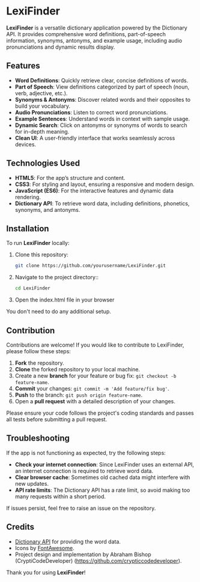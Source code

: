 # LexiFinder
**LexiFinder** is a versatile dictionary application powered by the Dictionary API. It provides comprehensive word definitions, part-of-speech information, synonyms, antonyms, and example usage, including audio pronunciations and dynamic results display.

## Features

- **Word Definitions**: Quickly retrieve clear, concise definitions of words.
- **Part of Speech**: View definitions categorized by part of speech (noun, verb, adjective, etc.).
- **Synonyms & Antonyms**: Discover related words and their opposites to build your vocabulary.
- **Audio Pronunciations**: Listen to correct word pronunciations.
- **Example Sentences**: Understand words in context with sample usage.
- **Dynamic Search**: Click on antonyms or synonyms of words to search for in-depth meaning.
- **Clean UI**: A user-friendly interface that works seamlessly across devices.

## Technologies Used

- **HTML5**: For the app’s structure and content.
- **CSS3**: For styling and layout, ensuring a responsive and modern design.
- **JavaScript (ES6)**: For the interactive features and dynamic data rendering.
- **Dictionary API**: To retrieve word data, including definitions, phonetics, synonyms, and antonyms.

## Installation

To run **LexiFinder** locally:

1. Clone this repository:

   ```bash
   git clone https://github.com/yourusername/LexiFinder.git
   ```

2. Navigate to the project directory::

   ```bash
   cd LexiFinder
   ```

3. Open the index.html file in your browser

You don't need to do any additional setup.

## Contribution

Contributions are welcome! If you would like to contribute to LexiFinder, please follow these steps:

1. **Fork** the repository.
2. **Clone** the forked repository to your local machine.
3. Create a new **branch** for your feature or bug fix: `git checkout -b feature-name`.
4. **Commit** your changes: `git commit -m 'Add feature/fix bug'`.
5. **Push** to the branch: `git push origin feature-name`.
6. Open a **pull request** with a detailed description of your changes.

Please ensure your code follows the project's coding standards and passes all tests before submitting a pull request.


## Troubleshooting

If the app is not functioning as expected, try the following steps:

- **Check your internet connection**: Since LexiFinder uses an external API, an internet connection is required to retrieve word data.
- **Clear browser cache**: Sometimes old cached data might interfere with new updates.
- **API rate limits**: The Dictionary API has a rate limit, so avoid making too many requests within a short period.

If issues persist, feel free to raise an issue on the repository.

## Credits

- [Dictionary API](https://dictionaryapi.dev/) for providing the word data.
- Icons by [FontAwesome](https://fontawesome.com/).
- Project design and implementation by Abraham Bishop (CryptiCodeDeveloper) (https://github.com/crypticcodedeveloper).

Thank you for using **LexiFinder**!
